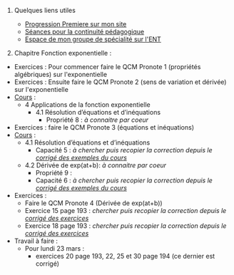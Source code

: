 1. Quelques liens utiles 
    * [Progression Premiere sur mon site](http://www.frederic-junier.org/Premiere2020/Progression/Premiere_2020.html)
    * [Séances pour la continuité pédagogique](https://frederic-junier.github.io/Premiere/)
    * [Espace de mon groupe de spécialité sur l'ENT]()



2. Chapitre Fonction exponentielle :
   
  * Exercices : Pour commencer faire le QCM Pronote 1 (propriétés algébriques) sur l'exponentielle 
  * Exercices : Ensuite faire le QCM Pronote 2 (sens de variation et dérivée) sur l'exponentielle 
  * [Cours](https://frederic-junier.org/Premiere2020/Cours/PremiereCoursExponentielle-Prof-2019V1-Web.pdf)  :
    * 4 Applications de la fonction exponentielle
      * 4.1 Résolution d’équations et d’inéquations
        * Propriété 8 : _à connaitre par coeur_
  * Exercices : faire le QCM Pronote 3 (équations et inéquations)
  * [Cours](https://frederic-junier.org/Premiere2020/Cours/PremiereCoursExponentielle-Prof-2019V1-Web.pdf)  :
    * 4.1 Résolution d’équations et d’inéquations
      * Capacité 5 : _à chercher puis recopier la correction depuis le [corrigé des exemples du cours](../Exponentielle/Cours/Corrige-Cours-Exponentielle-2019.pdf)_
    * 4.2 Dérivée de exp(at+b): _à connaitre par coeur_
      * Propriété 9 : 
      * Capacité 6 : _à chercher puis recopier la correction depuis le [corrigé des exemples du cours](../Exponentielle/Cours/Corrige-Cours-Exponentielle-2019.pdf)_
  * Exercices : 
    * Faire le  QCM Pronote 4 (Dérivée de exp(at+b))
    * Exercice 15 page 193 : _chercher  puis recopier la correction depuis le [corrigé des exercices](../Exponentielle/Exos/CorrigeExos2019/Corrige-Exos-Barbazo-2019.pdf)_
    * Exercice 18 page 193 : _chercher  puis recopier la correction depuis le [corrigé des exercices](../Exponentielle/Exos/CorrigeExos2019/Corrige-Exos-Barbazo-2019.pdf)_ 
  * Travail à faire :
    * Pour lundi 23 mars : 
      * exercices 20 page 193, 22, 25 et 30 page 194 (ce dernier est corrigé)